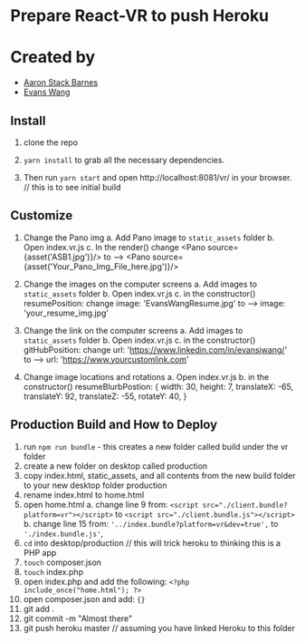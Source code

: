 
# Prepare React-VR to push Heroku
# Created by

* [Aaron Stack Barnes](https://github.com/aaronstackbarnes)
* [Evans Wang](https://github.com/evansjwang)

## Install

1. clone the repo

2. `yarn install` to grab all the necessary dependencies.

3. Then run `yarn start` and open http://localhost:8081/vr/ in your browser. // this is to see initial build

## Customize

1. Change the Pano img 
  a. Add Pano image to `static_assets` folder
  b. Open index.vr.js
  c. In the render() change <Pano source={asset('ASB1.jpg')}/> to -->
                            <Pano source={asset('Your_Pano_Img_File_here.jpg')}/> 

2. Change the images on the computer screens
  a. Add images to `static_assets` folder
  b. Open index.vr.js
  c. in the constructor() resumePosition:
                                  change 
                                    image: 'EvansWangResume.jpg' to -->
                                    image: 'your_resume_img.jpg' 

3. Change the link on the computer screens
  a. Add images to `static_assets` folder
  b. Open index.vr.js
  c. in the constructor() gitHubPosition:
                                  change 
                                    url: 'https://www.linkedin.com/in/evansjwang/' to -->
                                    url: 'https://www.yourcustomlink.com' 
                                    
4. Change image locations and rotations
  a. Open index.vr.js
  b. in the constructor() resumeBlurbPostion: {
        width: 30,
        height: 7,
        translateX: -65,
        translateY: 92,
        translateZ: -55,
        rotateY: 40,
        }

## Production Build and How to Deploy

1. run `npm run bundle` - this creates a new folder called build under the vr folder
2. create a new folder on desktop called production
3. copy index.html, static_assets, and all contents from the new build folder to your new desktop folder production 
4. rename index.html to home.html
5. open home.html
  a. change line 9 from: 
        `<script src="./client.bundle?platform=vr"></script>` to `<script src="./client.bundle.js"></script>`
  b. change line 15 from:
        `'../index.bundle?platform=vr&dev=true',` to `'./index.bundle.js'`,
6. `cd` into desktop/production
// this will trick heroku to thinking this is a PHP app 
7. `touch` composer.json
8. `touch` index.php
9. open index.php and add the following: `<?php include_once("home.html"); ?>`
10. open composer.json and add:  `{}`
11. git add .
12. git commit -m "Almost there"
13. git push heroku master             // assuming you have linked Heroku to this folder


